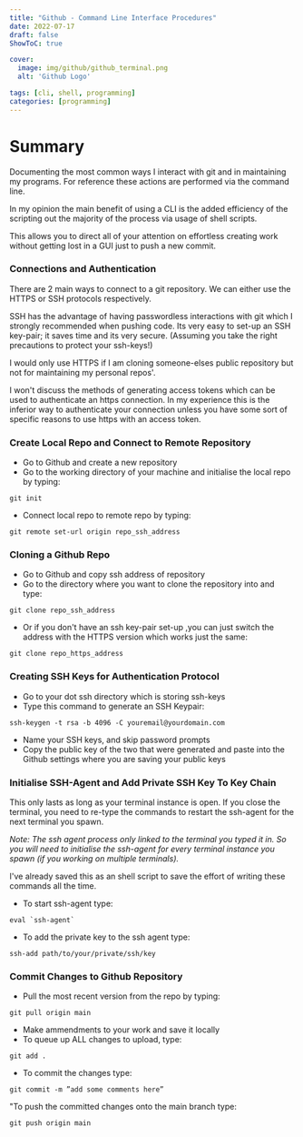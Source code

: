```yaml
---
title: "Github - Command Line Interface Procedures"
date: 2022-07-17
draft: false
ShowToC: true

cover:
  image: img/github/github_terminal.png
  alt: 'Github Logo'

tags: [cli, shell, programming]
categories: [programming]
---
```


# Summary

Documenting the most common ways I interact with git and in maintaining my programs. For reference these actions are performed via the command line.

In my opinion the main benefit of using a CLI is the added efficiency of the scripting out the majority of the process via usage of shell scripts.

This allows you to direct all of your attention on effortless creating work without getting lost in a GUI just to push a new commit.

### Connections and Authentication

There are 2 main ways to connect to a git repository. We can either use the HTTPS or SSH protocols respectively.

SSH has the advantage of having passwordless interactions with git which I strongly recommended when pushing code. Its very easy to set-up an SSH key-pair; it saves time and its very secure. (Assuming you take the right precautions to protect your ssh-keys!)

I would only use HTTPS if I am cloning someone-elses public repository but not for maintaining my personal repos'.

I won't discuss the methods of generating access tokens which can be used to authenticate an https connection. In my experience this is the inferior way to authenticate your connection unless you have some sort of specific reasons to use https with an access token.

### Create Local Repo and Connect to Remote Repository
- Go to Github and create a new repository
- Go to the working directory of your machine and initialise the local repo by typing:

```[bash]
git init
```
- Connect local repo to remote repo by typing:
```[bash]
git remote set-url origin repo_ssh_address
```

### Cloning a Github Repo

- Go to Github and copy ssh address of repository
- Go to the directory where you want to clone the repository into and type:
```[bash]
git clone repo_ssh_address
```
- Or if you don't have an ssh key-pair set-up ,you can just switch the address with the HTTPS version which works just the same:
```[bash]
git clone repo_https_address
```

### Creating SSH Keys for Authentication Protocol
- Go to your dot ssh directory which is storing ssh-keys
- Type this command to generate an SSH Keypair:
```[bash]
ssh-keygen -t rsa -b 4096 -C youremail@yourdomain.com
```
- Name your SSH keys, and skip password prompts
- Copy the public key of the two that were generated and paste into the Github settings where you are saving your public keys

### Initialise SSH-Agent and Add Private SSH Key To Key Chain

This only lasts as long as your terminal instance is open. If you close the terminal, you need to re-type the commands to restart the ssh-agent for the next terminal you spawn.

*Note: The ssh agent process only linked to the terminal you typed it in. So you will need to initialise the ssh-agent for every terminal instance you spawn (if you working on multiple terminals).*

I've already saved this as an shell script to save the effort of writing these commands all the time.

- To start ssh-agent type:
```[bash]
eval `ssh-agent`
```
- To add the private key to the ssh agent type:
```[bash]
ssh-add path/to/your/private/ssh/key
```

### Commit Changes to Github Repository

- Pull the most recent version from the repo by typing:
```[bash]
git pull origin main
```
- Make ammendments to your work and save it locally
- To queue up ALL changes to upload, type:
```[bash]
git add .
```
- To commit the changes type:
```[bash]
git commit -m ”add some comments here”
```
"To push the committed changes onto the main branch type:
```[bash]
git push origin main
```
